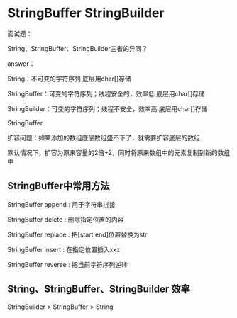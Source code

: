 # StringBuffer StringBuilder

面试题：

String、StringBuffer、StringBuilder三者的异同？

answer：

String：不可变的字符序列 底层用char[]存储

StringBuffer：可变的字符序列；线程安全的，效率低 底层用char[]存储

StringBuilder：可变的字符序列；线程不安全，效率高 底层用char[]存储





StringBuffer

扩容问题：如果添加的数组底层数组盛不下了，就需要扩容底层的数组

​			默认情况下，扩容为原来容量的2倍+2，同时将原来数组中的元素复制到新的数组中



## StringBuffer中常用方法

StringBuffer append : 用于字符串拼接

StringBuffer delete : 删除指定位置的内容

StringBuffer replace : 把[start,end]位置替换为str

StringBuffer insert : 在指定位置插入xxx

StringBuffer reverse : 把当前字符序列逆转



## String、StringBuffer、StringBuilder 效率

StringBuilder > StringBuffer > String
